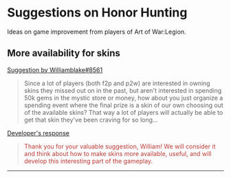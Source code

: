 # Suggestions on Honor Hunting

Ideas on game improvement from players of Art of War:Legion.

## More availability for skins

[Suggestion by Williamblake#8561](https://discord.com/channels/658594298983350293/659077000027308104/925444731570380860)
> Since a lot of players (both f2p and p2w) are interested in owning skins
> they missed out on in the past, but aren't interested in spending 50k gems
> in the mystic store or money, how about you just organize a spending event
> where the final prize is a skin of our own choosing out of the available
> skins? That way a lot of players will actually be able to get that skin they've been craving for so long...

[Developer's response](https://discord.com/channels/658594298983350293/754929508427104258/928579267078524959)
<blockquote style="color:#b93a35">
Thank you for your valuable suggestion, William! We will consider it and think about how to make skins more available, useful, and will develop this interesting part of the gameplay.
</blockquote>

----